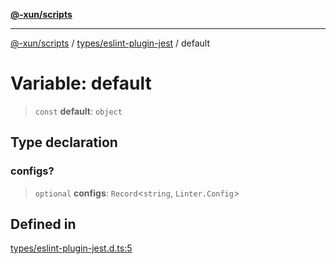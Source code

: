 [**@-xun/scripts**](../../../README.md)

***

[@-xun/scripts](../../../README.md) / [types/eslint-plugin-jest](../README.md) / default

# Variable: default

> `const` **default**: `object`

## Type declaration

### configs?

> `optional` **configs**: `Record`\<`string`, `Linter.Config`\>

## Defined in

[types/eslint-plugin-jest.d.ts:5](https://github.com/Xunnamius/xscripts/blob/28c221bb8a859e69003ba2447e3f5763dc92a0ec/types/eslint-plugin-jest.d.ts#L5)
